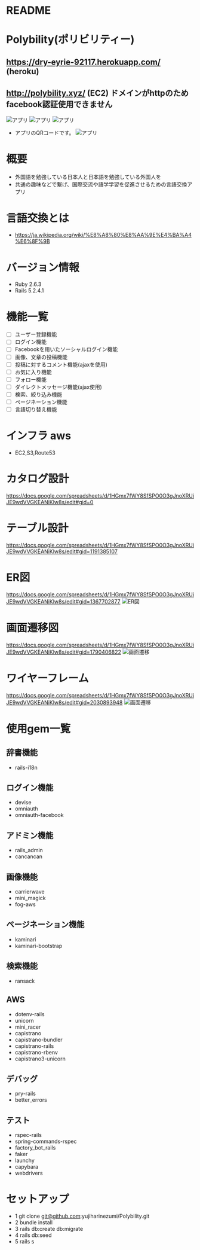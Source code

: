 # README

# Polybility(ポリビリティー)

## https://dry-eyrie-92117.herokuapp.com/ (heroku)
## http://polybility.xyz/ (EC2) ドメインがhttpのためfacebook認証使用できません
![アプリ](app/assets/images/poly_1.png)
![アプリ](app/assets/images/poly_3.png)
![アプリ](app/assets/images/poly_4.png)

+ アプリのQRコードです。
![アプリ](app/assets/images/QR3.png)

# 概要
* 外国語を勉強している日本人と日本語を勉強している外国人を
* 共通の趣味などで繋げ、国際交流や語学学習を促進させるための言語交換アプリ

# 言語交換とは
* https://ja.wikipedia.org/wiki/%E8%A8%80%E8%AA%9E%E4%BA%A4%E6%8F%9B


# バージョン情報
* Ruby 2.6.3
* Rails 5.2.4.1

# 機能一覧
- [ ] ユーザー登録機能
- [ ] ログイン機能
- [ ] Facebookを用いたソーシャルログイン機能
- [ ] 画像、文章の投稿機能
- [ ] 投稿に対するコメント機能(ajaxを使用)
- [ ] お気に入り機能
- [ ] フォロー機能
- [ ] ダイレクトメッセージ機能(ajax使用)
- [ ] 検索、絞り込み機能
- [ ] ページネーション機能
- [ ] 言語切り替え機能

# インフラ aws
* EC2,S3,Route53

# カタログ設計
https://docs.google.com/spreadsheets/d/1HGmx7fWY8SfSPO0O3gJnoXRUiJE9wdVVGKEANiKlw8s/edit#gid=0
# テーブル設計
https://docs.google.com/spreadsheets/d/1HGmx7fWY8SfSPO0O3gJnoXRUiJE9wdVVGKEANiKlw8s/edit#gid=1191385107
# ER図
https://docs.google.com/spreadsheets/d/1HGmx7fWY8SfSPO0O3gJnoXRUiJE9wdVVGKEANiKlw8s/edit#gid=1367702877
![ER図](app/assets/images/table.png)
# 画面遷移図
https://docs.google.com/spreadsheets/d/1HGmx7fWY8SfSPO0O3gJnoXRUiJE9wdVVGKEANiKlw8s/edit#gid=1790406822
![画面遷移](app/assets/images/screen.png)
# ワイヤーフレーム
https://docs.google.com/spreadsheets/d/1HGmx7fWY8SfSPO0O3gJnoXRUiJE9wdVVGKEANiKlw8s/edit#gid=2030893948
![画面遷移](app/assets/images/wire.png)

# 使用gem一覧

## 辞書機能
* rails-i18n

## ログイン機能
* devise
* omniauth
* omniauth-facebook

## アドミン機能
* rails_admin
* cancancan

## 画像機能
* carrierwave
* mini_magick
* fog-aws

## ページネーション機能
* kaminari
* kaminari-bootstrap

## 検索機能
* ransack

## AWS
* dotenv-rails
* unicorn
* mini_racer
* capistrano
* capistrano-bundler
* capistrano-rails
* capistrano-rbenv
* capistrano3-unicorn

## デバッグ
* pry-rails
* better_errors

## テスト
* rspec-rails
* spring-commands-rspec
* factory_bot_rails
* faker
* launchy
* capybara
* webdrivers

# セットアップ
* 1 git clone git@github.com:yujiharinezumi/Polybility.git
* 2 bundle install
* 3 rails db:create db:migrate
* 4 rails db:seed
* 5 rails s
